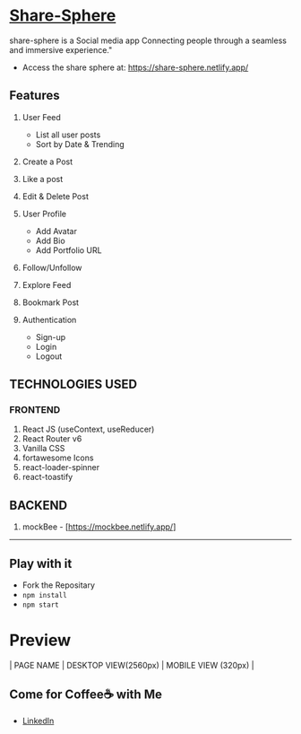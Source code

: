 # [Share-Sphere](https://share-sphere.netlify.app/)
share-sphere is a Social media app Connecting people through a seamless and immersive experience."
* Access the share sphere at: https://share-sphere.netlify.app/

## Features
1. User Feed
   - List all user posts
   - Sort by Date & Trending
     
2. Create a Post
3. Like a post
4. Edit & Delete Post
   
5. User Profile
   - Add Avatar
   - Add Bio
   - Add Portfolio URL
     
6. Follow/Unfollow
7. Explore Feed
8. Bookmark Post
   
9. Authentication
   - Sign-up
   - Login
   - Logout
     
## TECHNOLOGIES USED
### FRONTEND
1. React JS (useContext, useReducer)
2. React Router v6
3. Vanilla CSS
4. fortawesome Icons
5. react-loader-spinner
6. react-toastify

## BACKEND
1. mockBee - [https://mockbee.netlify.app/]
---
## Play with it
- Fork the Repositary
- `npm install`
- `npm start`

# Preview
|      PAGE NAME       |     DESKTOP VIEW(2560px)      |         MOBILE VIEW (320px) |












## Come for Coffee☕ with Me
 * [LinkedIn](https://www.linkedin.com/in/shaheen-siddiqui-7067ab22a/)






